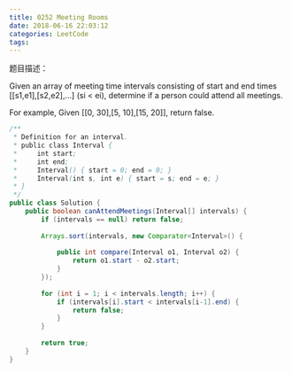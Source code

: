 ```yaml
---
title: 0252 Meeting Rooms
date: 2018-06-16 22:03:12
categories: LeetCode
tags:
---
```


题目描述：

Given an array of meeting time intervals consisting of start and end times [[s1,e1],[s2,e2],...] (si < ei), determine if a person could attend all meetings.

For example,
Given [[0, 30],[5, 10],[15, 20]],
return false.

```java
/**
 * Definition for an interval.
 * public class Interval {
 *     int start;
 *     int end;
 *     Interval() { start = 0; end = 0; }
 *     Interval(int s, int e) { start = s; end = e; }
 * }
 */
public class Solution {
    public boolean canAttendMeetings(Interval[] intervals) {
        if (intervals == null) return false; 
        
        Arrays.sort(intervals, new Comparator<Interval>() {
            
            public int compare(Interval o1, Interval o2) {
                return o1.start - o2.start;
            }
        });
        
        for (int i = 1; i < intervals.length; i++) {
            if (intervals[i].start < intervals[i-1].end) {
                return false;
            }
        }
        
        return true;
    }
}
```
